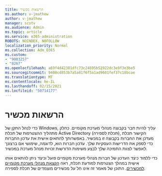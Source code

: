 ```yaml
---
title: הרשאות מכשיר
ms.author: v-jmathew
author: v-jmathew
manager: scotv
ms.audience: Admin
ms.topic: article
ms.service: o365-administration
ROBOTS: NOINDEX, NOFOLLOW
localization_priority: Normal
ms.collection: Adm_O365
ms.custom:
- "9003257"
- "8267"
ms.openlocfilehash: a69f4d42381dfc73c24695b52922dc3e9f3e3be5
ms.sourcegitcommit: 9400cd853b7a5a81f6f5a1ad9601fef37c18bcae
ms.translationtype: MT
ms.contentlocale: he-IL
ms.lasthandoff: 02/15/2021
ms.locfileid: "50714177"
---
```

# <a name="device-permissions"></a>הרשאות מכשיר

כדי לנהל התקן של Windows, עליך להיות חבר בקבוצה מנהלי מערכת מקומיים. כחלק מתהליך ההצטרפות של תכלת Active Directory (תכלת לספירה), הקישור תכלת מעדכן את החברות בקבוצה זו במכשיר. באפשרותך להתאים אישית את עדכון החברות כדי לספק את הדרישות העסקיות שלך. עדכון חברות הוא, לדוגמה, שימושי אם ברצונך לאפשר לצוות התמיכה שלך לבצע משימות הדורשות זכויות מנהל מערכת במכשיר.

כדי ללמוד כיצד העדכון של חברות מנהלי מערכת מקומיים פועל וכיצד ניתן להתאים אותו אישית במהלך הצטרפות למודעת תכלת, ראה [הקצאת מנהלי מערכת מקומיים למכשירים](https://docs.microsoft.com/azure/active-directory/devices/assign-local-admin). התוכן של מאמר זה אינו חל על מכשירים מוצמדים של תכלת לספירה.
